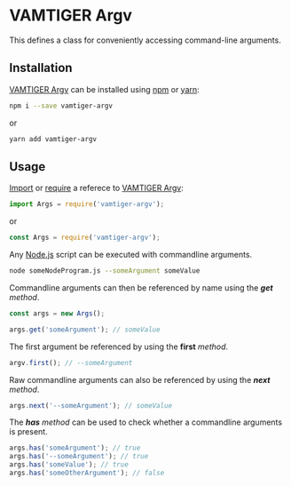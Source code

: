# VAMTIGER Argv
This defines a class for conveniently accessing command-line arguments.

## Installation
[VAMTIGER Argv](https://github.com/vamtiger-project/vamtiger-argv) can be installed using [npm](https://www.npmjs.com/) or [yarn]():
```bash
npm i --save vamtiger-argv
```
or
```bash
yarn add vamtiger-argv
```

## Usage
[Import](https://developer.mozilla.org/en-US/docs/Web/JavaScript/Reference/Statements/import) or [require](https://nodejs.org/api/modules.html#modules_require) a referece to [VAMTIGER Argv](https://github.com/vamtiger-project/vamtiger-argv):
```javascript
import Args = require('vamtiger-argv');
```
or
```javascript
const Args = require('vamtiger-argv');
```

Any [Node.js](https://nodejs.org/en/) script can be executed with commandline arguments.
```bash
node someNodeProgram.js --someArgument someValue
```

Commandline arguments can then be referenced by name using the **_get_** _method_.
```javascript
const args = new Args();

args.get('someArgument'); // someValue
```

The first argument be referenced by using the **__first__** _method_.
```javascript
argv.first(); // --someArgument
```

Raw commandline arguments can also be referenced by using the **_next_** _method_.
```javascript
args.next('--someArgument'); // someValue
```

The **_has_** _method_ can be used to check whether a commandline arguments is present.
```javascript
args.has('someArgument'); // true
args.has('--someArgument'); // true
args.has('someValue'); // true
args.has('someOtherArgument'); // false
```
